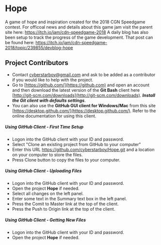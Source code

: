 # Hope
A game of hope and inspiration created for the 2018 CGN Speedgame contest. For officoal news and details about this game jam visit the parent site here: https://itch.io/jam/cdn-speedgame-2018 A daily blog has also been setup to track the progress of the game development. That post can be found here: https://itch.io/jam/cdn-speedgame-2018/topic/239855/devblog-hope

## Project Contributors

* Contact <cyberstarboy@gmail.com> and ask to be added as a contributor if you would like to help with the project.
* Go to [https://github.com/](https://github.com) and open an account and then download the latest version of the **Git Bash** client here [http://git-scm.com/downloads](http://git-scm.com/downloads). ***Install the Git client with defaults settings***.
* You can also use the **GitHub GUI client for Windows/Mac** from this site [https://desktop.github.com/](https://desktop.github.com/). Refer to the online documentation for using this client.

##### Using GitHub Client - First Time Setup

* Logon into the GitHub client with your ID and password.
* Select "Clone an existing project from GitHub to your computer"
* Enter this URL https://github.com/cyberstarboy/Hope.git and a location on your computer to store the files.
* Press Clone button to copy the files to your computer.

##### Using GitHub Client - Uploading Files

* Logon into the GitHub client with your ID and password.
* Open the project **Hope** if needed.
* Select all changes on the left panel. 
* Enter some text in the Summary text box in the left panel.
* Press the Comit to Master link at the top of the client.
* Press the Push to Origin link at the top of the client.

##### Using GitHub Client - Getting New Files

* Logon into the GitHub client with your ID and password.
* Open the project **Hope** if needed.
